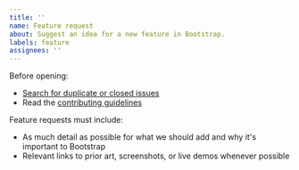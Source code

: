 ```yaml
---
title: ''
name: Feature request
about: Suggest an idea for a new feature in Bootstrap.
labels: feature
assignees: ''
---
```


Before opening:

- [Search for duplicate or closed issues](https://github.com/twbs/bootstrap/issues?utf8=%E2%9C%93&q=is%3Aissue)
- Read the [contributing guidelines](https://github.com/twbs/bootstrap/blob/v4-dev/.github/CONTRIBUTING.md)

Feature requests must include:

- As much detail as possible for what we should add and why it's important to Bootstrap
- Relevant links to prior art, screenshots, or live demos whenever possible
